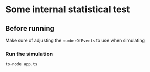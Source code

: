 # Some internal statistical test

## Before running
Make sure of adjusting the `numberOfEvents` to use when simulating

### Run the simulation
`ts-node app.ts`